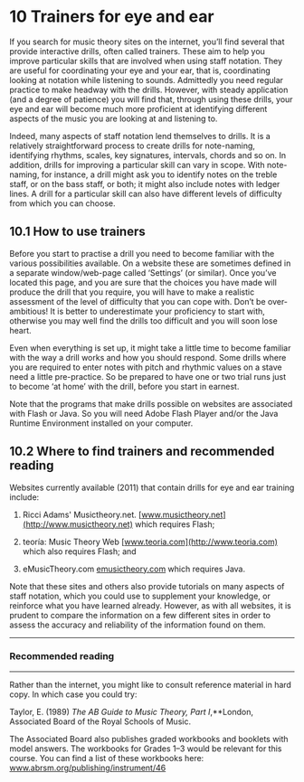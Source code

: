 # 10 Trainers for eye and ear


If you search for music theory sites on the internet, you’ll find several that provide interactive drills, often called trainers. These aim to help you improve particular skills that are involved when using staff notation. They are useful for coordinating your eye and your ear, that is, coordinating looking at notation while listening to sounds. Admittedly you need regular practice to make headway with the drills. However, with steady application (and a degree of patience) you will find that, through using these drills, your eye and ear will become much more proficient at identifying different aspects of the music you are looking at and listening to.

Indeed, many aspects of staff notation lend themselves to drills. It is a relatively straightforward process to create drills for note-naming, identifying rhythms, scales, key signatures, intervals, chords and so on. In addition, drills for improving a particular skill can vary in scope. With note-naming, for instance, a drill might ask you to identify notes on the treble staff, or on the bass staff, or both; it might also include notes with ledger lines. A drill for a particular skill can also have different levels of difficulty from which you can choose.


## 10.1 How to use trainers


Before you start to practise a drill you need to become familiar with the various possibilities available. On a website these are sometimes defined in a separate window/web-page called ‘Settings’ (or similar). Once you’ve located this page, and you are sure that the choices you have made will produce the drill that you require, you will have to make a realistic assessment of the level of difficulty that you can cope with. Don’t be over-ambitious! It is better to underestimate your proficiency to start with, otherwise you may well find the drills too difficult and you will soon lose heart.

Even when everything is set up, it might take a little time to become familiar with the way a drill works and how you should respond. Some drills where you are required to enter notes with pitch and rhythmic values on a stave need a little pre-practice. So be prepared to have one or two trial runs just to become ‘at home’ with the drill, before you start in earnest.

Note that the programs that make drills possible on websites are associated with Flash or Java. So you will need Adobe Flash Player and/or the Java Runtime Environment installed on your computer.


## 10.2 Where to find trainers and recommended reading


Websites currently available (2011) that contain drills for eye and ear training include:

1. Ricci Adams' Musictheory.net. [www.musictheory.net](http://www.musictheory.net) which requires Flash;

2. teoría: Music Theory Web [www.teoria.com](http://www.teoria.com) which also requires Flash; and

3. eMusicTheory.com [emusictheory.com](http://emusictheory.com) which requires Java.

Note that these sites and others also provide tutorials on many aspects of staff notation, which you could use to supplement your knowledge, or reinforce what you have learned already. However, as with all websites, it is prudent to compare the information on a few different sites in order to assess the accuracy and reliability of the information found on them.


---



### Recommended reading


---


Rather than the internet, you might like to consult reference material in hard copy. In which case you could try:

Taylor, E. (1989) *The AB Guide to Music Theory, Part I*,**London, Associated Board of the Royal Schools of Music.

The Associated Board also publishes graded workbooks and booklets with model answers. The workbooks for Grades 1–3 would be relevant for this course. You can find a list of these workbooks here: www.abrsm.org/publishing/instrument/46

